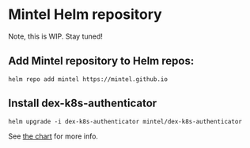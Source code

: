 # Mintel Helm repository

Note, this is WIP. Stay tuned!

## Add Mintel repository to Helm repos:

```
helm repo add mintel https://mintel.github.io
```

## Install dex-k8s-authenticator

```
helm upgrade -i dex-k8s-authenticator mintel/dex-k8s-authenticator
```

See [the chart](https://github.com/mintel/dex-k8s-authenticator/tree/master/charts/dex-k8s-authenticator) for more info.

